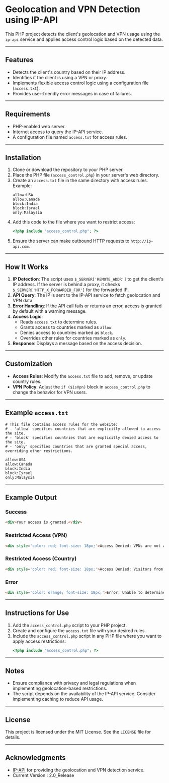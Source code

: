 # Geolocation and VPN Detection using IP-API

This PHP project detects the client's geolocation and VPN usage using the `ip-api` service and applies access control logic based on the detected data.

---

## Features
- Detects the client's country based on their IP address.
- Identifies if the client is using a VPN or proxy.
- Implements flexible access control logic using a configuration file (`access.txt`).
- Provides user-friendly error messages in case of failures.

---

## Requirements
- PHP-enabled web server.
- Internet access to query the IP-API service.
- A configuration file named `access.txt` for access rules.

---

## Installation
1. Clone or download the repository to your PHP server.
2. Place the PHP file (`access_control.php`) in your server's web directory.
3. Create an `access.txt` file in the same directory with access rules. Example:
   ```
   allow:USA
   allow:Canada
   block:India
   block:Israel
   only:Malaysia
   ```
4. Add this code to the file where you want to restrict access:
   ```php
   <?php include "access_control.php"; ?>
   ```
5. Ensure the server can make outbound HTTP requests to `http://ip-api.com`.

---

## How It Works
1. **IP Detection**: The script uses `$_SERVER['REMOTE_ADDR']` to get the client's IP address. If the server is behind a proxy, it checks `$_SERVER['HTTP_X_FORWARDED_FOR']` for the forwarded IP.
2. **API Query**: The IP is sent to the IP-API service to fetch geolocation and VPN data.
3. **Error Handling**: If the API call fails or returns an error, access is granted by default with a warning message.
4. **Access Logic**:
   - Reads `access.txt` to determine rules.
   - Grants access to countries marked as `allow`.
   - Denies access to countries marked as `block`.
   - Overrides other rules for countries marked as `only`.
5. **Response**: Displays a message based on the access decision.

---

## Customization
- **Access Rules**:
  Modify the `access.txt` file to add, remove, or update country rules.
- **VPN Policy**:
  Adjust the `if ($isVpn)` block in `access_control.php` to change the behavior for VPN users.

---

## Example `access.txt`
```plaintext
# This file contains access rules for the website:
# - 'allow' specifies countries that are explicitly allowed to access the site.
# - 'block' specifies countries that are explicitly denied access to the site.
# - 'only' specifies countries that are granted special access, overriding other restrictions.

allow:USA
allow:Canada
block:India
block:Israel
only:Malaysia
```

---

## Example Output
### Success
```html
<div>Your access is granted.</div>
```
### Restricted Access (VPN)
```html
<div style='color: red; font-size: 18px;'>Access Denied: VPNs are not allowed on this website.</div>
```
### Restricted Access (Country)
```html
<div style='color: red; font-size: 18px;'>Access Denied: Visitors from India are restricted from accessing this website.</div>
```
### Error
```html
<div style='color: orange; font-size: 18px;'>Error: Unable to determine your location. Access granted by default.</div>
```

---

## Instructions for Use
1. Add the `access_control.php` script to your PHP project.
2. Create and configure the `access.txt` file with your desired rules.
3. Include the `access_control.php` script in any PHP file where you want to apply access restrictions:
   ```php
   <?php include "access_control.php"; ?>
   ```

---

## Notes
- Ensure compliance with privacy and legal regulations when implementing geolocation-based restrictions.
- The script depends on the availability of the IP-API service. Consider implementing caching to reduce API usage.

---

## License
This project is licensed under the MIT License. See the `LICENSE` file for details.

---

## Acknowledgments
- [IP-API](http://ip-api.com) for providing the geolocation and VPN detection service.
- Current Version : 2.0_Release
